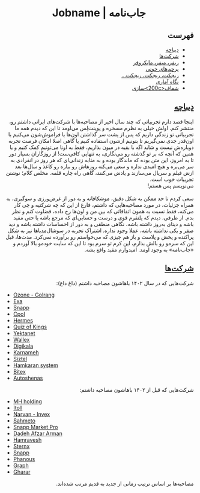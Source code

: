 <h1 align="center">Jobname | جاب‌نامه</h1>

<h2 id="toc" dir="rtl"><a class="header" href="#toc">فهرست</a></h2>
<ul dir="rtl">
    <li><a href="#intro">دیباچه</a></li>
    <li><a href="#companies">شرکت‌ها</a></li>
    <li><a href="src/referral.md">ریفر، میفر، مایکروفر</a></li>
    <li><a href="src/redflags.md">پرچم‌های خونی</a></li>
    <li><a href="src/rejection.md">ریجکت، ریجکت، ریجکت...</a></li>
    <li><a href="src/statistics.md">نگاه آماری</a></li>
    <li><a href="clarifying.md">شفاف<200c>سازی</a></li>
</ul>

<h2 id="intro" dir="rtl"><a class="header" href="#intro">دیباچه</a></h2>
<p dir="rtl">
اینجا قصد دارم تجربیاتی که چند سال اخیر از مصاحبه‌ها با شرکت‌های ایرانی داشتم رو، منتشر کنم. اولش خیلی به نظرم مسخره و پوینت‌لِس می‌اومد تا این که دیدم همه ما تجربیاتی تو زندگی داریم که پس از پشت سر گذاشتن اون‌ها یا فراموش‌شون می‌کنیم یا اون‌قدر جدی نمی‌گیریم تا بتونیم ازشون استفاده کنیم یا گاهی اصلا امکان فرصت تجربه دوباره‌ش نیست و شاید اگه با بقیه در میون بذاریم، فقط به اونا می‌تونیم کمک کنیم و یا همین که آنچه که بر تو گذشته رو می‌نگاری، به تنهایی کافی‌ست! از روزگاران بسیار دور تا به امروز، این متن بوده که ماندگار بوده و به مثابه زندانی‌ای که هر روز در انفرادی به سر می‌بره‌ و هیچ امیدی نداره و سعی می‌کنه روزهاش رو بیاره رو کاغذ و سال‌ها بعد ازش فیلم و سریال می‌سازند و یادش می‌کنند، گاهی راه چاره قلمه. مخلص کلام؛ نوشتن تجربیات خوب است.
<br />
می‌نویسم پس هستم!
<br /><br />
سعی کردم تا حد ممکن به شکل دقیق، موشکافانه و به دور از غرض‌ورزی و سوگیری، به همراه جزئیات، در مورد مصاحبه‌‌هایی که داشتم، فارغ از این که چه شرکتیه و چی کار می‌کنه، فقط نسبت به همون اتفاقاتی که بین من و اون‌ها رخ داده، قضاوت کنم و نظر بدم. از طرفی، دیدم که پلتفرم قوی و درست و حسابی‌ای که مرجع باشه یا حتی مفید باشه و دیتای به‌روز داشته باشه، نگاهی منطقی و به دور از احساسات داشته باشه و دید صفر و یکی نداشته باشه، عملا وجود نداره. اشتراک تجربه در سوشال‌مدیاها نیز به شکل پراکنده و پخش و پلاست و باز هم چیزی که می‌خواستم رو برآورده نمی‌کرد. مدت‌ها، قبل این که سرمو رو بالش بذارم، این کرم تو سرم بود تا این که سایت خودمو بالا آوردم و «جاب‌نامه» به وجود اومد. امیدوارم مفید واقع بشه.
</p>


<h2 id="companies" dir="rtl"><a class="header" href="#companies">شرکت‌ها</a></h2>

<p dir="rtl">
شرکت‌هایی که در سال ۱۴۰۲ باهاشون مصاحبه داشتم (داغ داغ):
</p>

- [Ozone - Golrang](src/ozone.md)
- [Exa](src/exalab.md)
- [Snapp](src/snapp/snapp_cab_2.md)
- [Cpol](src/cpol.md)
- [Hermes](src/hermes.md)
- [Quiz of Kings](src/QuizOfKings.md)
- [Yektanet](src/yektanet.md)
- [Wallex](src/wallex.md)
- [Digikala](src/digikala/digikala.md)
- [Karnameh](src/karnameh.md)
- [Siztel](src/siztel/siztel.md)
- [Hamkaran system](src/hamkaran-system.md)
- [Bitex](src/bitex/bitex.md)
- [Autoshenas](src/autoshenas.md)

<p dir="rtl">
شرکت‌هایی که قبل از ۱۴۰۲ باهاشون مصاحبه داشتم:
</p>

- [MH holding](src/mhholding.md)
- [Itoll](src/itoll.md)
- [Narvan - Invex](src/narvan.md)
- [Sahmeto](src/sahmeto.md)
- [Snapp Market Pro](src/snapp/snapp_market_pro.md)
- [Dadeh Afzar Arman](src/daa.md)
- [Hamravesh](src/hamravesh/hamravesh.md)
- [Sternx](src/sternx/sternx.md)
- [Snapp](src/snapp/snapp_cab_1.md)
- [Phanous](src/phanous/phanous.md)
- [Graph](src/graph/graph.md)
- [Gharar](src/gharar.md)

<p dir="rtl">
مصاحبه‌ها بر اساس ترتیب زمانی از جدید به قدیم مرتب شده‌اند.
</p>
